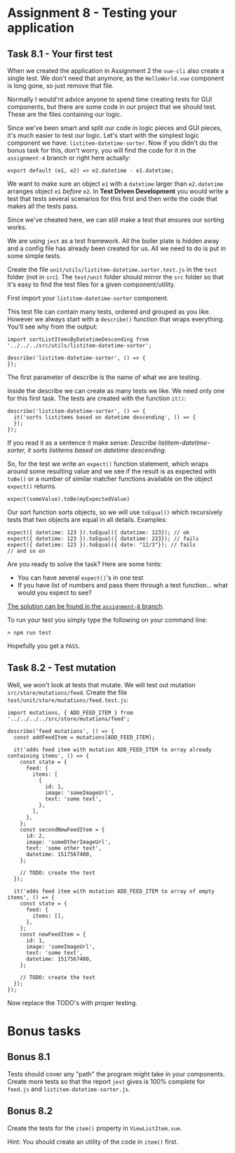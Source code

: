 Assignment 8 - Testing your application
=======================================

Task 8.1 - Your first test
--------

When we created the application in Assignment 2 the `vue-cli` also create a single test. We don't need that anymore, as 
the `HelloWorld.vue` component is long gone, so just remove that file.

Normally I would'nt advice anyone to spend time creating tests for GUI components, but there are some code in our project
that we should test. These are the files containing our logic.

Since we've been smart and split our code in logic pieces and GUI pieces, it's much easier to test our logic. Let's start
with the simplest logic component we have: `listitem-datetime-sorter`. Now if you didn't do the bonus task for this,
don't worry, you will find the code for it in the `assignment-4` branch or right here actually:

```
export default (e1, e2) => e2.datetime - e1.datetime;
```

We want to make sure an object `e1` with a `datetime` larger than `e2.datetime` arranges object `e1` *before* `e2`. 
In **Test Driven Development** you would write a test that tests several scenarios for this first and then write the 
code that makes all the tests pass.

Since we've cheated here, we can still make a test that ensures our sorting works.

We are using `jest` as a test framework. All the boiler plate is hidden away and a config file has already been created
for us. All we need to do is put in some simple tests.

Create the file `unit/utils/listitem-datetime.sorter.test.js` in the `test` folder (not in `src`). The `test/unit` folder
should mirror the `src` folder so that it's easy to find the test files for a given component/utility.

First import your `listitem-datetime-sorter` component.

This test file can contain many tests, ordered and grouped as you like. However we always start with a `describe()` 
function that wraps everything. You'll see why from the output:

```
import sortListItemsByDatetimeDescending from '../../../src/utils/listitem-datetime-sorter';

describe('listitem-datetime-sorter', () => {
});
```

The first parameter of describe is the name of what we are testing.

Inside the describe we can create as many tests we like. We need only one for this first task. The tests are created
with the function `it()`:

```
describe('listitem-datetime-sorter', () => {
  it('sorts listitems based on datetime descending', () => {
  });
});
```
 
If you read it as a sentence it make sense: *Describe listitem-datetime-sorter, it sorts listitems based on datetime
descending.*

So, for the test we write an `expect()` function statement, which wraps around some resulting value and we see if the 
result is as expected with `toBe()` or a number of similar matcher functions available on the object `expect()`
returns.

```
expect(someValue).toBe(myExpectedValue)
```

Our sort function sorts objects, so we will use `toEqual()` which recursively tests that two objects are equal in all
details. Examples:

```
expect({ datetime: 123 }).toEqual({ datetime: 123}); // ok
expect({ datetime: 123 }).toEqual({ datetime: 223}); // fails
expect({ datetime: 123 }).toEqual({ date: "12/3"}); // fails
// and so on
```

Are you ready to solve the task? Here are some hints:
* You can have several `expect()`'s in one test
* If you have list of numbers and pass them through a test function... what would you expect to see?

[The solution can be found in the `assignment-8` branch](https://github.com/netcompanyno/tccs-frontend/blob/011bd3970670eb78d444ac88b04cca7d3485a667/test/unit/utils/listitem-datetime-sorter.test.js).

To run your test you simply type the following on your command line:

```
> npm run test
```

Hopefully you get a `PASS`.


Task 8.2 - Test mutation
--------

Well, we won't look at tests that mutate. We will test out mutation `src/store/mutations/feed`. Create the file
`test/unit/store/mutations/feed.test.js`: 

```
import mutations, { ADD_FEED_ITEM } from '../../../../src/store/mutations/feed';

describe('feed mutations', () => {
  const addFeedItem = mutations[ADD_FEED_ITEM];

  it('adds feed item with mutation ADD_FEED_ITEM to array already containing items', () => {
    const state = {
      feed: {
        items: [
          {
            id: 1,
            image: 'someImageUrl',
            text: 'some text',
          },
        ],
      },
    };
    const secondNewFeedItem = {
      id: 2,
      image: 'someOtherImageUrl',
      text: 'some other text',
      datetime: 1517567400,
    };

    // TODO: create the test
  });

  it('adds feed item with mutation ADD_FEED_ITEM to array of empty items', () => {
    const state = {
      feed: {
        items: [],
      },
    };
    const newFeedItem = {
      id: 1,
      image: 'someImageUrl',
      text: 'some text',
      datetime: 1517567400,
    };

    // TODO: create the test
  });
});
```

Now replace the TODO's with proper testing.


Bonus tasks
===========

Bonus 8.1
---------

Tests should cover any "path" the program might take in your components. Create more tests so that the report `jest` 
gives is 100% complete for `feed.js` and `listitem-datetime-sorter.js`.


Bonus 8.2
---------

Create the tests for the `item()` property in `ViewListItem.vue`. 

Hint: You should create an utility of the code in `item()` first.